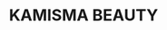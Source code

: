 ---
title: KAMISMA BEAUTY
description: App to reserve with top-notch (KAMISMA) stylists in Japan.
bodyText: <strong>GOAL</strong><br>To differentiate from using Hot Pepper Beauty and other Japanese reservation sites, as it also will be Available in English (post-COVID)<br><br><strong>The Process</strong><br>Japanese stylists are getting recognized internationally, and good handful of foreigners visit Japan to experience the service of the salon stylists.The user can search by stylists or the area, and if they are lucky, they will be able to find "one special reservation spot" from the availability of a stylist, who would likely to make it available through posting it on their instagram feed.<br><br><strong>Other Points</strong><br>The creation process wasn't much of an hassle, both UIUX or with coding. This project is the only project that was finished nearly a month before the initial set completion date, so we had a lot of time to go over usability issues or UI components. Overall, this is the product that I'm most proud of in partaking.
img: KAMISMA-BEAUTY.png
alt: KAMISMAX
url: https://i-column.com
---